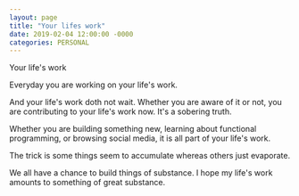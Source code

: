 ```yaml
---
layout: page
title: "Your lifes work"
date: 2019-02-04 12:00:00 -0000
categories: PERSONAL
---
```


Your life's work

Everyday you are working on your life's work.

And your life's work doth not wait. Whether you are aware of it or not, you are contributing to your life's work now. It's a sobering truth.

Whether you are building something new, learning about functional programming, or browsing social media, it is all part of your life's work.

The trick is some things seem to accumulate whereas others just evaporate.

We all have a chance to build things of substance. I hope my life's work amounts to something of great substance.

